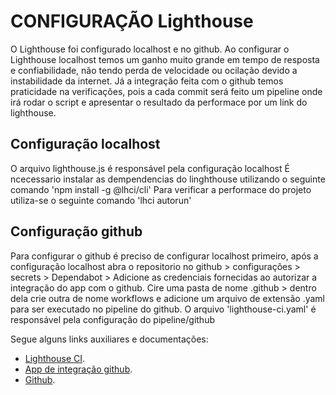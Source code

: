 # CONFIGURAÇÃO Lighthouse 

O Lighthouse foi configurado localhost e no github. 
Ao configurar o Lighthouse localhost temos um ganho muito grande em tempo de resposta e confiabilidade, não tendo perda de velocidade ou ocilação devido a instabilidade da internet. 
Já a integração feita com o github temos praticidade na verificações, pois a cada commit será feito um pipeline onde irá rodar o script e apresentar o resultado da performace por um link do lighthouse. 

## Configuração localhost

O arquivo lighthouse.js é responsável pela configuração localhost
É ncecessario instalar as dempendencias do linghthouse utilizando o seguinte comando 'npm install -g @lhci/cli'
Para verificar a performace do projeto utiliza-se o seguinte comando 'lhci autorun'

## Configuração github

Para configurar o github é preciso de configurar localhost primeiro, após a configuração localhost abra o repositorio no github > configurações > secrets > Dependabot > Adicione as credenciais fornecidas ao autorizar a integração do app com o github. 
Cire uma pasta de nome .github > dentro dela crie outra de nome workflows e adicione um arquivo de extensão .yaml para ser executado no pipeline do github. 
O arquivo 'lighthouse-ci.yaml' é responsável pela configuração do pipeline/github

Segue alguns links auxiliares e documentações: 
- [Lighthouse CI](https://web.dev/lighthouse-ci/).
- [App de integração github](https://github.com/apps/lighthouse-ci).
- [Github](https://github.com/GoogleChrome/lighthouse-ci).
